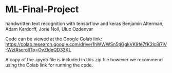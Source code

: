 # ML-Final-Project
handwritten text recognition with tensorflow and keras
Benjamin Alterman, Adam Kardorff, Jorie Noll, Uluc Ozdenvar

Code can be viewed at the Google Colab link:
https://colab.research.google.com/drive/1hWWWSn5tjGgkVK9fe7fK2lc8i7lV-Wzt#scrollTo=OvZldeQD33KL

A copy of the .ipynb file is included in this zip file however we recommend using the Colab link for running the code.
